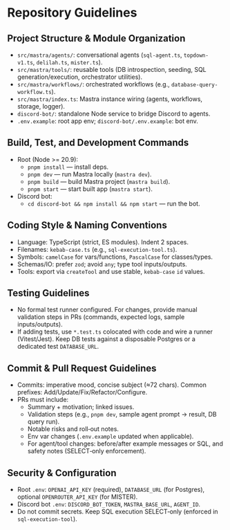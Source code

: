 # Repository Guidelines

## Project Structure & Module Organization
- `src/mastra/agents/`: conversational agents (`sql-agent.ts`, `topdown-v1.ts`, `delilah.ts`, `mister.ts`).
- `src/mastra/tools/`: reusable tools (DB introspection, seeding, SQL generation/execution, orchestrator utilities).
- `src/mastra/workflows/`: orchestrated workflows (e.g., `database-query-workflow.ts`).
- `src/mastra/index.ts`: Mastra instance wiring (agents, workflows, storage, logger).
- `discord-bot/`: standalone Node service to bridge Discord to agents.
- `.env.example`: root app env; `discord-bot/.env.example`: bot env.

## Build, Test, and Development Commands
- Root (Node >= 20.9):
  - `pnpm install` — install deps.
  - `pnpm dev` — run Mastra locally (`mastra dev`).
  - `pnpm build` — build Mastra project (`mastra build`).
  - `pnpm start` — start built app (`mastra start`).
- Discord bot:
  - `cd discord-bot && npm install && npm start` — run the bot.

## Coding Style & Naming Conventions
- Language: TypeScript (strict, ES modules). Indent 2 spaces.
- Filenames: `kebab-case.ts` (e.g., `sql-execution-tool.ts`).
- Symbols: `camelCase` for vars/functions, `PascalCase` for classes/types.
- Schemas/IO: prefer `zod`; avoid `any`; type tool inputs/outputs.
- Tools: export via `createTool` and use stable, `kebab-case` `id` values.

## Testing Guidelines
- No formal test runner configured. For changes, provide manual validation steps in PRs (commands, expected logs, sample inputs/outputs).
- If adding tests, use `*.test.ts` colocated with code and wire a runner (Vitest/Jest). Keep DB tests against a disposable Postgres or a dedicated test `DATABASE_URL`.

## Commit & Pull Request Guidelines
- Commits: imperative mood, concise subject (≈72 chars). Common prefixes: Add/Update/Fix/Refactor/Configure.
- PRs must include:
  - Summary + motivation; linked issues.
  - Validation steps (e.g., `pnpm dev`, sample agent prompt → result, DB query run).
  - Notable risks and roll‑out notes.
  - Env var changes (`.env.example` updated when applicable).
  - For agent/tool changes: before/after example messages or SQL, and safety notes (SELECT‑only enforcement).

## Security & Configuration
- Root `.env`: `OPENAI_API_KEY` (required), `DATABASE_URL` (for Postgres), optional `OPENROUTER_API_KEY` (for MISTER).
- Discord bot `.env`: `DISCORD_BOT_TOKEN`, `MASTRA_BASE_URL`, `AGENT_ID`.
- Do not commit secrets. Keep SQL execution SELECT‑only (enforced in `sql-execution-tool`).
